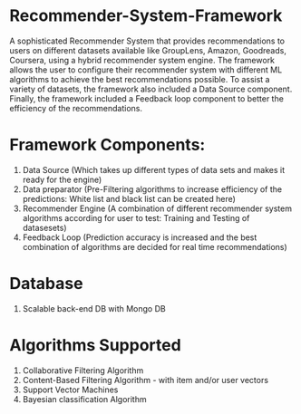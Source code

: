 # Recommender-System-Framework
A sophisticated Recommender System that provides recommendations to users on different datasets available like GroupLens, Amazon, Goodreads, Coursera, using a hybrid recommender system engine. The framework allows the user to configure their recommender system with different ML algorithms to achieve the best recommendations possible. To assist a variety of datasets, the framework also included a Data Source component. Finally, the framework included a Feedback loop component to better the efficiency of the recommendations.

# Framework Components:
1. Data Source (Which takes up different types of data sets and makes it ready for the engine)
2. Data preparator (Pre-Filtering algorithms to increase efficiency of the predictions: White list and black list can be created here)
3. Recommender Engine (A combination of different recommender system algorithms according for user to test: Training and Testing of datasesets)
4. Feedback Loop (Prediction accuracy is increased and the best combination of algorithms are decided for real time recommendations)

# Database
1. Scalable back-end DB with Mongo DB

# Algorithms Supported
1. Collaborative Filtering Algorithm
2. Content-Based Filtering Algorithm - with item and/or user vectors 
3. Support Vector Machines
4. Bayesian classification Algorithm
